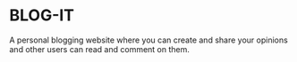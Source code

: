# BLOG-IT
A personal blogging website where you can create and share your opinions and other users can read and comment on them.
